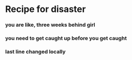 # Recipe for disaster
### you are like, three weeks behind girl
### you need to get caught up before you get caught
### last line changed locally
